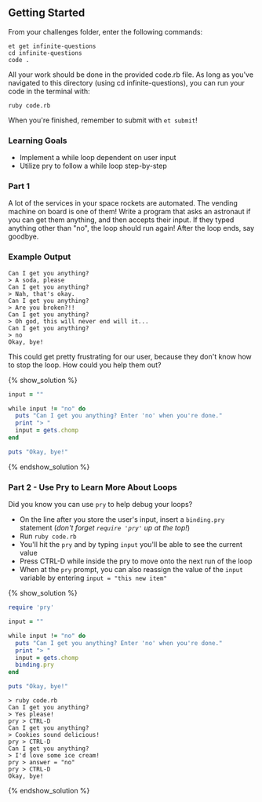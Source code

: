 ## Getting Started
From your challenges folder, enter the following commands:

```no-highlight
et get infinite-questions  
cd infinite-questions  
code . 
```  

All your work should be done in the provided code.rb file. As long as you've navigated to this directory (using cd infinite-questions), you can run your code in the terminal with:

```no-highlight
ruby code.rb
```   

When you're finished, remember to submit with `et submit`!

### Learning Goals  
* Implement a while loop dependent on user input  
* Utilize pry to follow a while loop step-by-step  

### Part 1

A lot of the services in your space rockets are automated. The vending machine on board is one of them! Write a program that asks an astronaut if you can get them anything, and then accepts their input. If they typed anything other than "no", the loop should run again! After the loop ends, say goodbye.

### Example Output

```no-highlight
Can I get you anything?
> A soda, please
Can I get you anything?
> Nah, that's okay.
Can I get you anything?
> Are you broken?!!
Can I get you anything?
> Oh god, this will never end will it...
Can I get you anything?
> no
Okay, bye!
```

This could get pretty frustrating for our user, because they don't know how to stop the loop. How could you help them out?

{% show_solution %}
```ruby
input = ""

while input != "no" do
  puts "Can I get you anything? Enter 'no' when you're done."
  print "> "
  input = gets.chomp
end

puts "Okay, bye!"
```
{% endshow_solution %}


### Part 2 - Use Pry to Learn More About Loops

Did you know you can use `pry` to help debug your loops?
* On the line after you store the user's input, insert a
`binding.pry` statement (_don't forget `require 'pry'` up at the top!_)
* Run `ruby code.rb`  
* You'll hit the `pry` and by typing `input` you'll be able to see the current value  
* Press CTRL-D while inside the pry to move onto the next run of the loop
* When at the `pry` prompt, you can also reassign the value of the `input` variable by entering `input = "this new item"`

{% show_solution %}
```ruby
require 'pry'

input = ""

while input != "no" do
  puts "Can I get you anything? Enter 'no' when you're done."
  print "> "
  input = gets.chomp
  binding.pry
end

puts "Okay, bye!"
```

```no-highlight
> ruby code.rb
Can I get you anything?
> Yes please!
pry > CTRL-D
Can I get you anything?
> Cookies sound delicious!
pry > CTRL-D
Can I get you anything?
> I'd love some ice cream!
pry > answer = "no"
pry > CTRL-D
Okay, bye!
```
{% endshow_solution %}
